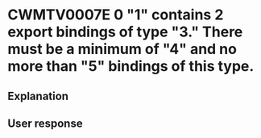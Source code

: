 # CWMTV0007E 0 "1" contains 2 export bindings of type "3." There must be a minimum of "4" and no more than "5" bindings of this type.

## Explanation

## User response